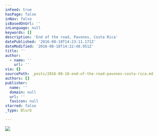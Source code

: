 ```yaml
---
inFeed: true
hasPage: false
inNav: false
isBasedOnUrl: ''
inLanguage: null
keywords: []
description: 'End of the road, Pavones, Costa Rica'
datePublished: '2016-08-18T14:23:11.171Z'
dateModified: '2016-08-18T14:22:48.951Z'
title: ''
author:
  - name: ''
    url: ''
via: {}
sourcePath: _posts/2016-08-18-end-of-the-road-pavones-costa-rica.md
authors: []
publisher:
  name: ''
  domain: null
  url: ''
  favicon: null
starred: false
_type: Blurb

---
```

![](https://the-grid-user-content.s3-us-west-2.amazonaws.com/90c372fb-448b-47e1-ba91-e27b771f24ad.jpg)